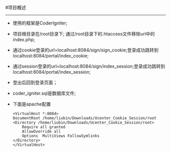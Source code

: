 #项目概述

---

*	使用的框架是CoderIgniter;
*	项目根目录在/root目录下; 通过/root目录下的.htaccess文件移除url中的index.php;
*	通过cookie登录的url=localhost:8084/sign/sign_cookie;登录成功跳转到localhost:8084/portal/index_cookie;		
*	通过session登录的url=localhost:8084/sign/index_session;登录成功跳转到localhost:8084/portal/index_session;		
*	登出后回到登录页面；		
*	coder_igniter.sql是数据库文件; 
*	下面是apache配置





		<VirtualHost *:8084>		
		DocumentRoot /home/liubin/Downloads/Ucenter_Cookie_Session/root 		
		<Directory /home/liubin/Downloads/Ucenter_Cookie_Session/root>		
			Require all granted		
			AllowOverride all 		
			Options  MultiViews FollowSymlinks		
		</Directory>		
		</VirtualHost>		

